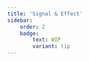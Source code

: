 ```yaml
---
title: 'Signal & Effect'
sidebar:
    order: 2
    badge:
        text: WIP
        variant: tip
---
```

